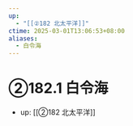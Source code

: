 ```yaml
---
up:
  - "[[②182 北太平洋]]"
ctime: 2025-03-01T13:06:53+08:00
aliases:
  - 白令海
---
```


# ②182.1 白令海

- up: [[②182 北太平洋]]
